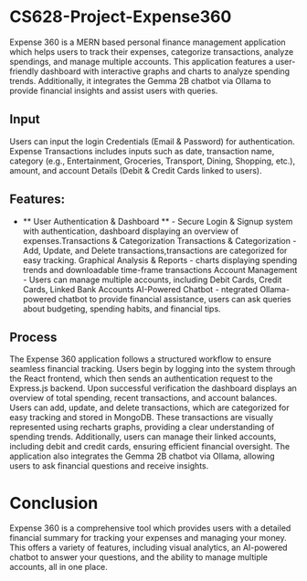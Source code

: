 # CS628-Project-Expense360

Expense 360 is a MERN based personal finance management application which helps users to track their expenses, categorize transactions, analyze spendings, and manage multiple accounts. This application features a user-friendly dashboard with interactive graphs and charts to analyze spending trends. Additionally, it integrates the Gemma 2B chatbot via Ollama to provide financial insights and assist users with queries.
## Input
Users can input the login Credentials (Email & Password) for authentication. Expense Transactions includes inputs such as date, transaction name, category (e.g., Entertainment, Groceries, Transport, Dining, Shopping, etc.), amount, and account Details (Debit & Credit Cards linked to users).

## Features:
- ** User Authentication & Dashboard  ** - Secure Login & Signup system with authentication, dashboard displaying an overview of expenses.Transactions & Categorization 
Transactions & Categorization -  Add, Update, and Delete transactions,transactions are categorized for easy tracking.
Graphical Analysis & Reports - charts displaying spending trends and downloadable time-frame transactions
Account Management - Users can manage multiple accounts, including Debit Cards, Credit Cards, Linked Bank Accounts
AI-Powered Chatbot - ntegrated Ollama-powered chatbot to provide financial assistance, users can ask queries about budgeting, spending habits, and financial tips.
## Process
The Expense 360 application follows a structured workflow to ensure seamless financial tracking. Users begin by logging into the system through the React frontend, which then sends an authentication request to the Express.js backend. Upon successful verification the dashboard displays an overview of total spending, recent transactions, and account balances. Users can add, update, and delete transactions, which are categorized for easy tracking and stored in MongoDB. These transactions are visually represented using recharts graphs, providing a clear understanding of spending trends. Additionally, users can manage their linked accounts, including debit and credit cards, ensuring efficient financial oversight. The application also integrates the Gemma 2B chatbot via Ollama, allowing users to ask financial questions and receive insights.
# Conclusion
Expense 360 is a comprehensive tool which provides users with a detailed financial summary for tracking your expenses and managing your money. This offers a variety of features, including visual analytics, an AI-powered chatbot to answer your questions, and the ability to manage multiple accounts, all in one place.
